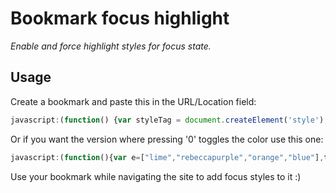 # Bookmark focus highlight

_Enable and force highlight styles for focus state._


## Usage

Create a bookmark and paste this in the URL/Location field:

```js
javascript:(function() {var styleTag = document.createElement('style');styleTag.innerHTML = decodeURIComponent("*:focus {border: 3px solid rebeccapurple !important;}");document.querySelector('head').appendChild(styleTag);})();
```

Or if you want the version where pressing '0' toggles the color use this one:

```js
javascript:(function(){var e=["lime","rebeccapurple","orange","blue"],t="*:focus {border: 5px solid COLOR !important;}";this.currentColorIndex=0,this.getNextColor=function(){return this.currentColorIndex=(this.currentColorIndex+1)%e.length,e[this.currentColorIndex]},this.generateStyleTagContents=function(e){var n=t.replace("COLOR",e);return decodeURIComponent(n)},this.createAndAppendStyleTag=function(){var e=document.createElement("style");e.setAttribute("id","bfh");var t=this.getNextColor();e.innerHTML=this.generateStyleTagContents(t),document.querySelector("head").appendChild(e)},this.toggleColorOnZeroPressed=function(e){if(e&&48===e.keyCode){var t=document.querySelector("#bfh"),n=this.getNextColor();t.innerHTML=this.generateStyleTagContents(n)}},this.bindKeyboardShortcuts=function(){document.addEventListener("keyup",this.toggleColorOnZeroPressed.bind(this))},this.createAndAppendStyleTag(),this.bindKeyboardShortcuts()})();
```

Use your bookmark while navigating the site to add focus styles to it :)